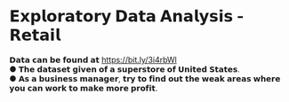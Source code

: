 # 𝗘𝘅𝗽𝗹𝗼𝗿𝗮𝘁𝗼𝗿𝘆 𝗗𝗮𝘁𝗮 𝗔𝗻𝗮𝗹𝘆𝘀𝗶𝘀 - 𝗥𝗲𝘁𝗮𝗶𝗹 <br>
𝗗𝗮𝘁𝗮 𝗰𝗮𝗻 𝗯𝗲 𝗳𝗼𝘂𝗻𝗱 𝗮𝘁 https://bit.ly/3i4rbWl <br>
● 𝗧𝗵𝗲 𝗱𝗮𝘁𝗮𝘀𝗲𝘁 𝗴𝗶𝘃𝗲𝗻 𝗼𝗳 𝗮 𝘀𝘂𝗽𝗲𝗿𝘀𝘁𝗼𝗿𝗲 𝗼𝗳 𝗨𝗻𝗶𝘁𝗲𝗱 𝗦𝘁𝗮𝘁𝗲𝘀. <br>
● 𝗔𝘀 𝗮 𝗯𝘂𝘀𝗶𝗻𝗲𝘀𝘀 𝗺𝗮𝗻𝗮𝗴𝗲𝗿, 𝘁𝗿𝘆 𝘁𝗼 𝗳𝗶𝗻𝗱 𝗼𝘂𝘁 𝘁𝗵𝗲 𝘄𝗲𝗮𝗸 𝗮𝗿𝗲𝗮𝘀 𝘄𝗵𝗲𝗿𝗲 𝘆𝗼𝘂 𝗰𝗮𝗻 𝘄𝗼𝗿𝗸 𝘁𝗼 𝗺𝗮𝗸𝗲 𝗺𝗼𝗿𝗲 𝗽𝗿𝗼𝗳𝗶𝘁.
